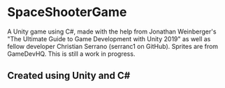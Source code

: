 # SpaceShooterGame
A Unity game using C#, made with the help from Jonathan Weinberger's "The Ultimate Guide to Game Development with Unity 2019" as well as fellow developer Christian Serrano (serranc1 on GitHub).
Sprites are from GameDevHQ.
This is still a work in progress.
## Created using Unity and C#
